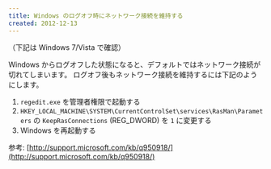 ```yaml
---
title: Windows のログオフ時にネットワーク接続を維持する
created: 2012-12-13
---
```


（下記は Windows 7/Vista で確認）

Windows からログオフした状態になると、デフォルトではネットワーク接続が切れてしまいます。
ログオフ後もネットワーク接続を維持するには下記のようにします。

1. `regedit.exe` を管理者権限で起動する
2. `HKEY_LOCAL_MACHINE\SYSTEM\CurrentControlSet\services\RasMan\Parameters`
の `KeepRasConnections` (REG_DWORD) を `1` に変更する
3. Windows を再起動する

参考: [http://support.microsoft.com/kb/q950918/](http://support.microsoft.com/kb/q950918/)

